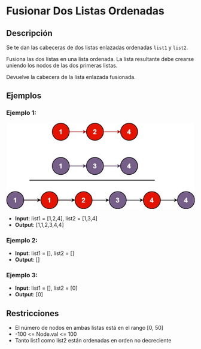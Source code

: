 # Fusionar Dos Listas Ordenadas

## Descripción

Se te dan las cabeceras de dos listas enlazadas ordenadas `list1` y `list2`.

Fusiona las dos listas en una lista ordenada. La lista resultante debe crearse uniendo los nodos de las dos primeras listas.

Devuelve la cabecera de la lista enlazada fusionada.

## Ejemplos

### Ejemplo 1:

![alt text](image.png)

- **Input**: list1 = [1,2,4], list2 = [1,3,4]
- **Output**: [1,1,2,3,4,4]

### Ejemplo 2:

- **Input**: list1 = [], list2 = []
- **Output**: []

### Ejemplo 3:

- **Input**: list1 = [], list2 = [0]
- **Output**: [0]

## Restricciones

- El número de nodos en ambas listas está en el rango [0, 50]
- -100 <= Node.val <= 100
- Tanto list1 como list2 están ordenadas en orden no decreciente
